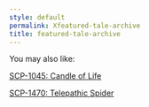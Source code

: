 ```yaml
---
style: default
permalink: Xfeatured-tale-archive
title: featured-tale-archive
---
```

You may also like:

[SCP-1045: Candle of Life](http://scp-wiki.net/scp-1045)

[SCP-1470: Telepathic Spider](http://scp-wiki.net/scp-1470)
